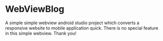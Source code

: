 # WebViewBlog
A simple simple webview android studio project which converts a responsive website to mobile application quick. There is no special feature in this simple webview. Thank you!
